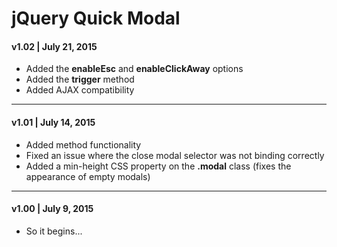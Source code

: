 # jQuery Quick Modal

#### v1.02 | July 21, 2015
* Added the **enableEsc** and **enableClickAway** options
* Added the **trigger** method
* Added AJAX compatibility

---

#### v1.01 | July 14, 2015
* Added method functionality
* Fixed an issue where the close modal selector was not binding correctly
* Added a min-height CSS property on the **.modal** class (fixes the appearance of empty modals)

---

#### v1.00 | July 9, 2015
* So it begins...